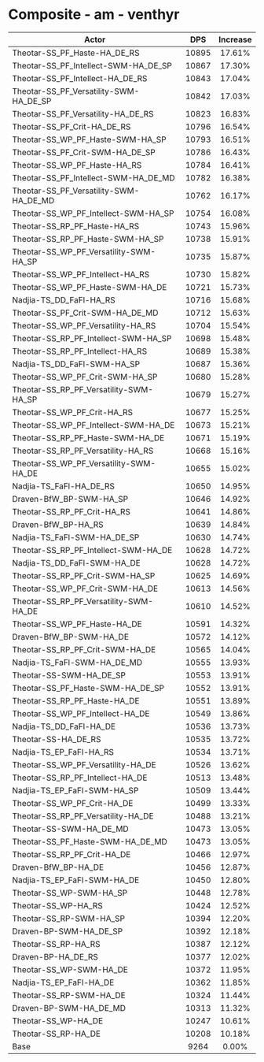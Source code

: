 # Composite - am - venthyr
| Actor | DPS | Increase |
|---|:---:|:---:|
|Theotar-SS_PF_Haste-HA_DE_RS|10895|17.61%|
|Theotar-SS_PF_Intellect-SWM-HA_DE_SP|10867|17.30%|
|Theotar-SS_PF_Intellect-HA_DE_RS|10843|17.04%|
|Theotar-SS_PF_Versatility-SWM-HA_DE_SP|10842|17.03%|
|Theotar-SS_PF_Versatility-HA_DE_RS|10823|16.83%|
|Theotar-SS_PF_Crit-HA_DE_RS|10796|16.54%|
|Theotar-SS_WP_PF_Haste-SWM-HA_SP|10793|16.51%|
|Theotar-SS_PF_Crit-SWM-HA_DE_SP|10786|16.43%|
|Theotar-SS_WP_PF_Haste-HA_RS|10784|16.41%|
|Theotar-SS_PF_Intellect-SWM-HA_DE_MD|10782|16.38%|
|Theotar-SS_PF_Versatility-SWM-HA_DE_MD|10762|16.17%|
|Theotar-SS_WP_PF_Intellect-SWM-HA_SP|10754|16.08%|
|Theotar-SS_RP_PF_Haste-HA_RS|10743|15.96%|
|Theotar-SS_RP_PF_Haste-SWM-HA_SP|10738|15.91%|
|Theotar-SS_WP_PF_Versatility-SWM-HA_SP|10735|15.87%|
|Theotar-SS_WP_PF_Intellect-HA_RS|10730|15.82%|
|Theotar-SS_WP_PF_Haste-SWM-HA_DE|10721|15.73%|
|Nadjia-TS_DD_FaFl-HA_RS|10716|15.68%|
|Theotar-SS_PF_Crit-SWM-HA_DE_MD|10712|15.63%|
|Theotar-SS_WP_PF_Versatility-HA_RS|10704|15.54%|
|Theotar-SS_RP_PF_Intellect-SWM-HA_SP|10698|15.48%|
|Theotar-SS_RP_PF_Intellect-HA_RS|10689|15.38%|
|Nadjia-TS_DD_FaFl-SWM-HA_SP|10687|15.36%|
|Theotar-SS_WP_PF_Crit-SWM-HA_SP|10680|15.28%|
|Theotar-SS_RP_PF_Versatility-SWM-HA_SP|10679|15.27%|
|Theotar-SS_WP_PF_Crit-HA_RS|10677|15.25%|
|Theotar-SS_WP_PF_Intellect-SWM-HA_DE|10673|15.21%|
|Theotar-SS_RP_PF_Haste-SWM-HA_DE|10671|15.19%|
|Theotar-SS_RP_PF_Versatility-HA_RS|10668|15.16%|
|Theotar-SS_WP_PF_Versatility-SWM-HA_DE|10655|15.02%|
|Nadjia-TS_FaFl-HA_DE_RS|10650|14.95%|
|Draven-BfW_BP-SWM-HA_SP|10646|14.92%|
|Theotar-SS_RP_PF_Crit-HA_RS|10641|14.86%|
|Draven-BfW_BP-HA_RS|10639|14.84%|
|Nadjia-TS_FaFl-SWM-HA_DE_SP|10630|14.74%|
|Theotar-SS_RP_PF_Intellect-SWM-HA_DE|10628|14.72%|
|Nadjia-TS_DD_FaFl-SWM-HA_DE|10628|14.72%|
|Theotar-SS_RP_PF_Crit-SWM-HA_SP|10625|14.69%|
|Theotar-SS_WP_PF_Crit-SWM-HA_DE|10613|14.56%|
|Theotar-SS_RP_PF_Versatility-SWM-HA_DE|10610|14.52%|
|Theotar-SS_WP_PF_Haste-HA_DE|10591|14.32%|
|Draven-BfW_BP-SWM-HA_DE|10572|14.12%|
|Theotar-SS_RP_PF_Crit-SWM-HA_DE|10565|14.04%|
|Nadjia-TS_FaFl-SWM-HA_DE_MD|10555|13.93%|
|Theotar-SS-SWM-HA_DE_SP|10553|13.91%|
|Theotar-SS_PF_Haste-SWM-HA_DE_SP|10552|13.91%|
|Theotar-SS_RP_PF_Haste-HA_DE|10551|13.89%|
|Theotar-SS_WP_PF_Intellect-HA_DE|10549|13.86%|
|Nadjia-TS_DD_FaFl-HA_DE|10536|13.73%|
|Theotar-SS-HA_DE_RS|10535|13.72%|
|Nadjia-TS_EP_FaFl-HA_RS|10534|13.71%|
|Theotar-SS_WP_PF_Versatility-HA_DE|10526|13.62%|
|Theotar-SS_RP_PF_Intellect-HA_DE|10513|13.48%|
|Nadjia-TS_EP_FaFl-SWM-HA_SP|10509|13.44%|
|Theotar-SS_WP_PF_Crit-HA_DE|10499|13.33%|
|Theotar-SS_RP_PF_Versatility-HA_DE|10488|13.21%|
|Theotar-SS-SWM-HA_DE_MD|10473|13.05%|
|Theotar-SS_PF_Haste-SWM-HA_DE_MD|10473|13.05%|
|Theotar-SS_RP_PF_Crit-HA_DE|10466|12.97%|
|Draven-BfW_BP-HA_DE|10456|12.87%|
|Nadjia-TS_EP_FaFl-SWM-HA_DE|10450|12.80%|
|Theotar-SS_WP-SWM-HA_SP|10448|12.78%|
|Theotar-SS_WP-HA_RS|10424|12.52%|
|Theotar-SS_RP-SWM-HA_SP|10394|12.20%|
|Draven-BP-SWM-HA_DE_SP|10392|12.18%|
|Theotar-SS_RP-HA_RS|10387|12.12%|
|Draven-BP-HA_DE_RS|10377|12.02%|
|Theotar-SS_WP-SWM-HA_DE|10372|11.95%|
|Nadjia-TS_EP_FaFl-HA_DE|10362|11.85%|
|Theotar-SS_RP-SWM-HA_DE|10324|11.44%|
|Draven-BP-SWM-HA_DE_MD|10313|11.32%|
|Theotar-SS_WP-HA_DE|10247|10.61%|
|Theotar-SS_RP-HA_DE|10208|10.18%|
|Base|9264|0.00%|
